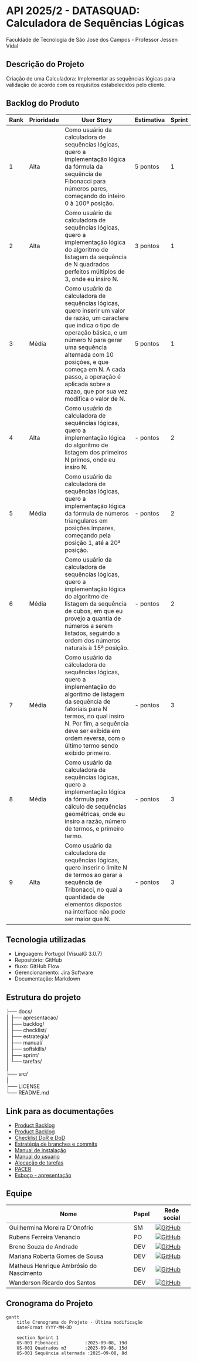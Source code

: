 # API 2025/2 - DATASQUAD: Calculadora de Sequências Lógicas
Faculdade de Tecnologia de São José dos Campos - Professor Jessen Vidal


##  Descrição do Projeto
Criação de uma Calculadora: Implementar as sequências lógicas para validação de acordo com os requisitos estabelecidos pelo cliente.


##  Backlog do Produto
| Rank | Prioridade | User Story | Estimativa | Sprint |
|------|------------|------------|------------|--------|
| 1 | Alta | Como usuário da calculadora de sequências lógicas, quero a implementação lógica da fórmula da sequência de Fibonacci para números pares, começando do inteiro 0 à 100ª posição. | 5 pontos | 1 |
| 2 | Alta | Como usuário da calculadora de sequências lógicas, quero a implementação lógica do algoritmo de listagem da sequência de N quadrados perfeitos múltiplos de 3, onde eu insiro N. | 3 pontos | 1 |
| 3 | Média | Como usuário da calculadora de sequências lógicas, quero inserir um valor de razão, um caractere que indica o tipo de operação básica, e um número N para gerar uma sequência alternada com 10 posições, e que começa em N. A cada passo, a operação é aplicada sobre a razao, que por sua vez modifica o valor de N. | 5 pontos | 1 |
| 4 | Alta | Como usuário da calculadora de sequências lógicas, quero a implementação lógica do algoritmo de listagem dos primeiros N primos, onde eu insiro N. | - pontos | 2 |
| 5 | Média |Como usuário da calculadora de sequências lógicas, quero a implementação lógica da fórmula de números triangulares em posições impares, começando pela posição 1, até a 20ª posição. | - pontos | 2 |
| 6 | Média | Como usuário da calculadora de sequências lógicas, quero a implementação lógica do algoritmo de listagem da sequência de cubos, em que eu provejo a quantia de números a serem listados, seguindo a ordem dos números naturais à 15ª posição. | - pontos | 2 |
| 7 | Média | Como usuário da cálculadora de sequências lógicas, quero a implementação do algorítmo de listagem da sequência de fatoriais para N termos, no qual insiro N. Por fim, a sequência deve ser exibida em ordem reversa, com o último termo sendo exibido primeiro. | - pontos | 3 |
| 8 | Média | Como usuário da calculadora de sequências lógicas, quero a implementação lógica da fórmula para cálculo de sequências geométricas, onde eu insiro a razão, número de termos, e primeiro termo. | - pontos | 3 |
| 9 | Alta | Como usuário da calculadora de sequências lógicas, quero inserir o limite N de termos ao gerar a sequência de Tribonacci, no qual a quantidade de elementos dispostos na interface não pode ser maior que N. | - pontos | 3 |


##  Tecnologia utilizadas 
- Linguagem: Portugol (VisualG 3.0.7)
- Repositório: GitHub
- fluxo: GitHub Flow
- Gerencionamento: Jira Software
- Documentação: Markdown



## Estrutura do projeto
├── docs/                
│   ├── apresentacao/            
│   ├── backlog/         
│   ├── checklist/             
│   ├── estrategia/    
│   ├── manual/    
│   ├── softskills/    
│   ├── sprint/         
│   └── tarefas/          
│    
├── src/                                
│    
├── LICENSE               
└── README.md

##  Link para as documentações 
- [Product Backlog](docs/backlog/product_backlog.md)
- [Product Backlog](docs/backlog/product_backlog.md)
- [Checklist DoR e DoD](docs/checklist/dor_dod.md)
- [Estratégia de branches e commits](docs/estrategia/branch_e_commits.md)
- [Manual de instalação](docs/manual/instalacao.md)
- [Manual do usuario](docs/manual/usuario.md)
- [Alocação de tarefas](docs/tarefas/alocacao_tarefas_sprint1.md)
- [PACER](docs/softskills/avaliacao_pacer_sprint1.md)
- [Esboço - apresentação](docs/apresentacoes/sprint1_review.md)


##  Equipe
| Nome | Papel | Rede social |
|------|-------|-------------|
| Guilhermina Moreira D'Onofrio | SM | [![GitHub](https://img.shields.io/badge/GitHub-181717?style=for-the-badge&logo=github&logoColor=white)](https://github.com/guismdonofrio) |
| Rubens Ferreira Venancio | PO | [![GitHub](https://img.shields.io/badge/GitHub-181717?style=for-the-badge&logo=github&logoColor=white)](https://github.com/rubensvnc/) |
| Breno Souza de Andrade | DEV | [![GitHub](https://img.shields.io/badge/GitHub-181717?style=for-the-badge&logo=github&logoColor=white)](https://github.com/brenobsa) |
| Mariana Roberta Gomes de Sousa | DEV | [![GitHub](https://img.shields.io/badge/GitHub-181717?style=for-the-badge&logo=github&logoColor=white)](https://github.com/MarinanaSousa) |
| Matheus Henrique Ambrósio do Nascimento | DEV | [![GitHub](https://img.shields.io/badge/GitHub-181717?style=for-the-badge&logo=github&logoColor=white)](https://github.com/Froguie) |
| Wanderson Ricardo dos Santos | DEV | [![GitHub](https://img.shields.io/badge/GitHub-181717?style=for-the-badge&logo=github&logoColor=white)](https://github.com/Wander717) |


## Cronograma do Projeto

```mermaid
gantt
    title Cronograma do Projeto - Última modificação
    dateFormat YYYY-MM-DD
    
    section Sprint 1
    US-001 Fibonacci          :2025-09-08, 19d
    US-001 Quadrados m3       :2025-09-08, 15d
    US-001 Sequência alternada :2025-09-08, 8d
          
